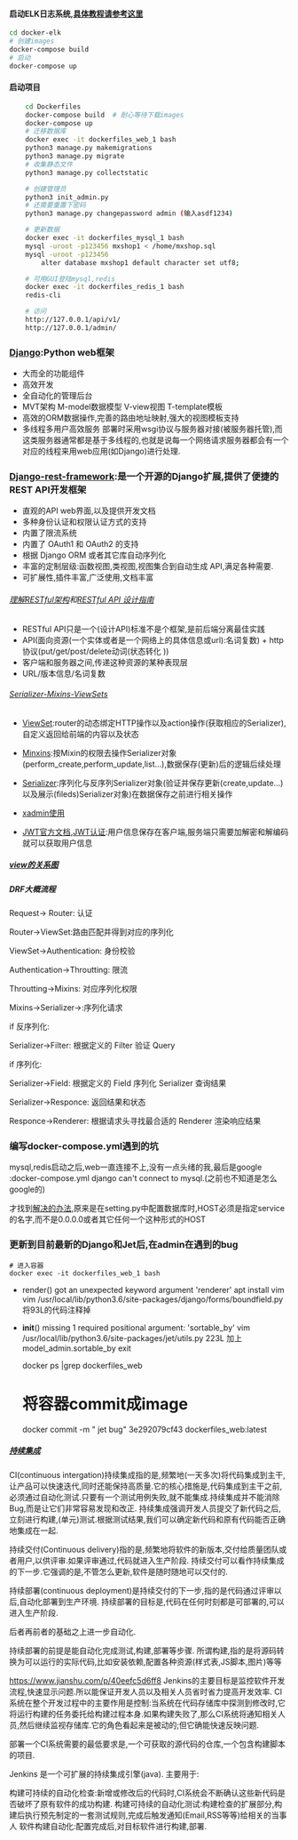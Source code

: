 #### 启动ELK日志系统,[具体教程请参考这里](https://github.com/twtrubiks/docker-elk-tutorial)
```bash
cd docker-elk
# 创建images
docker-compose build
# 启动
docker-compose up
```

#### 启动项目
```bash
	cd Dockerfiles
	docker-compose build  # 耐心等待下载images
	docker-compose up 
    # 迁移数据库
	docker exec -it dockerfiles_web_1 bash
    python3 manage.py makemigrations
    python3 manage.py migrate
    # 收集静态文件
    python3 manage.py collectstatic

    # 创建管理员
    python3 init_admin.py
    # 还需要重置下密码
	python3 manage.py changepassword admin (输入asdf1234)

	# 更新数据
	docker exec -it dockerfiles_mysql_1 bash
    mysql -uroot -p123456 mxshop1 < /home/mxshop.sql
	mysql -uroot -p123456
        alter database mxshop1 default character set utf8;

	# 可用GUI登陆mysql,redis
	docker exec -it dockerfiles_redis_1 bash
	redis-cli

    # 访问
    http://127.0.0.1/api/v1/
    http://127.0.0.1/admin/

```
### [Django](https://docs.djangoproject.com/zh-hans/2.0/):Python web框架

- 大而全的功能组件
- 高效开发
- 全自动化的管理后台
- MVT架构 M-model数据模型 V-view视图 T-template模板
- 高效的ORM数据操作,完善的路由地址映射,强大的视图模板支持
- 多线程多用户高效服务
部署时采用wsgi协议与服务器对接(被服务器托管),而这类服务器通常都是基于多线程的,也就是说每一个网络请求服务器都会有一个对应的线程来用web应用(如Django)进行处理.


### [Django-rest-framework](http://www.django-rest-framework.org/):是一个开源的Django扩展,提供了便捷的REST API开发框架

- 直观的API web界面,以及提供开发文档
- 多种身份认证和权限认证方式的支持
- 内置了限流系统
- 内置了 OAuth1 和 OAuth2 的支持
- 根据 Django ORM 或者其它库自动序列化
- 丰富的定制层级:函数视图,类视图,视图集合到自动生成 API,满足各种需要.
- 可扩展性,插件丰富,广泛使用,文档丰富

######  [理解RESTful架构](http://www.ruanyifeng.com/blog/2011/09/restful)和[RESTful API 设计指南](http://www.ruanyifeng.com/blog/2014/05/restful_api.html)
- RESTful API只是一个(设计API)标准不是个框架,是前后端分离最佳实践
- API(面向资源(一个实体或者是一个网络上的具体信息或url):名词复数) + http协议(put/get/post/delete动词(状态转化 ))
- 客户端和服务器之间,传递这种资源的某种表现层
- URL/版本信息/名词复数

###### [Serializer-Mixins-ViewSets](http://www.cdrf.co/)
- [ViewSet](https://blog.csdn.net/l_vip/article/details/79131289):router的动态绑定HTTP操作以及action操作(获取相应的Serializer),自定义返回给前端的内容以及状态

- [Minxins](https://blog.csdn.net/l_vip/article/details/79142105):按Mixin的权限去操作Serializer对象(perform_create,perform_update,list...),数据保存(更新)后的逻辑后续处理

- [Serializer](https://blog.csdn.net/l_vip/article/details/79156113):序列化与反序列Serializer对象(验证并保存更新(create,update...)以及展示(fileds)Serializer对象)在数据保存之前进行相关操作

- [xadmin使用](http://wongbingming.me/2018/1/16/Django-Xdamin.html)

- [JWT官方文档](https://github.com/GetBlimp/django-rest-framework-jwt),[JWT认证](https://blog.leapoahead.com/2015/09/07/user-authentication-with-jwt/):用户信息保存在客户端,服务端只需要加解密和解编码就可以获取用户信息

##### [view的关系图](./all_views.png)

##### DRF大概流程
Request-> Router: 认证

Router->ViewSet:路由匹配并得到对应的序列化

ViewSet->Authentication: 身份校验

Authentication->Throutting: 限流

Throutting->Mixins: 对应序列化权限

Mixins->Serializer->:序列化请求

if 反序列化:

Serializer->Filter: 根据定义的 Filter 验证 Query

if 序列化:

Serializer->Field: 根据定义的 Field 序列化 Serializer 查询结果

Serializer->Responce: 返回结果和状态

Responce->Renderer: 根据请求头寻找最合适的 Renderer 渲染响应结果

### 编写docker-compose.yml遇到的坑
mysql,redis启动之后,web一直连接不上,没有一点头绪的我,最后是google :docker-compose.yml django can't connect to mysql.(之前也不知道是怎么google的)

才找到[解决的办法](https://stackoverflow.com/questions/47979270/django-cannot-connect-mysql-in-docker-compose),原来是在setting.py中配置数据库时,HOST必须是指定service的名字,而不是0.0.0.0或者其它任何一个这种形式的HOST

### 更新到目前最新的Django和Jet后,在admin在遇到的bug

    # 进入容器
    docker exec -it dockerfiles_web_1 bash

- render() got an unexpected keyword argument 'renderer'
        apt install vim
        vim /usr/local/lib/python3.6/site-packages/django/forms/boundfield.py
        将93L的代码注释掉

- __init__() missing 1 required positional argument: 'sortable_by'
        vim /usr/local/lib/python3.6/site-packages/jet/utils.py 
        223L 加上 model_admin.sortable_by
        exit


    docker ps |grep dockerfiles_web
    # 将容器commit成image
    docker commit -m " jet bug" 3e292079cf43  dockerfiles_web:latest

##### [持续集成](http://www.ruanyifeng.com/blog/2015/09/continuous-integration.html)
CI(continuous intergation)持续集成指的是,频繁地(一天多次)将代码集成到主干,让产品可以快速迭代,同时还能保持高质量.它的核心措施是,代码集成到主干之前,必须通过自动化测试.只要有一个测试用例失败,就不能集成.持续集成并不能消除Bug,而是让它们非常容易发现和改正.
持续集成强调开发人员提交了新代码之后,立刻进行构建,(单元)测试.根据测试结果,我们可以确定新代码和原有代码能否正确地集成在一起.

持续交付(Continuous delivery)指的是,频繁地将软件的新版本,交付给质量团队或者用户,以供评审.如果评审通过,代码就进入生产阶段.
持续交付可以看作持续集成的下一步.它强调的是,不管怎么更新,软件是随时随地可以交付的.

持续部署(continuous deployment)是持续交付的下一步,指的是代码通过评审以后,自动化部署到生产环境.
持续部署的目标是,代码在任何时刻都是可部署的,可以进入生产阶段.

后者再前者的基础之上进一步自动化.

持续部署的前提是能自动化完成测试,构建,部署等步骤.
所谓构建,指的是将源码转换为可以运行的实际代码,比如安装依赖,配置各种资源(样式表,JS脚本,图片)等等



https://www.jianshu.com/p/40eefc5d6ff8
Jenkins的主要目标是监控软件开发流程,快速显示问题.所以能保证开发人员以及相关人员省时省力提高开发效率.
CI系统在整个开发过程中的主要作用是控制:当系统在代码存储库中探测到修改时,它将运行构建的任务委托给构建过程本身.如果构建失败了,那么CI系统将通知相关人员,然后继续监视存储库.它的角色看起来是被动的;但它确能快速反映问题.

部署一个CI系统需要的最低要求是,一个可获取的源代码的仓库,一个包含构建脚本的项目.

Jenkins 是一个可扩展的持续集成引擎(java).
主要用于:

构建可持续的自动化检查:新增或修改后的代码时,CI系统会不断确认这些新代码是否破坏了原有软件的成功构建.
构建可持续的自动化测试:构建检查的扩展部分,构建后执行预先制定的一套测试规则,完成后触发通知(Email,RSS等等)给相关的当事人
软件构建自动化:配置完成后,对目标软件进行构建,部署.

